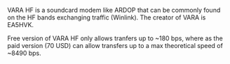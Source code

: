 VARA HF is a soundcard modem like ARDOP that can be commonly found on the HF bands exchanging traffic (Winlink). The creator of VARA is EA5HVK.

Free version of VARA HF only allows tranfers up to ~180 bps, where as the paid version (70 USD) can allow transfers up to a max theoretical speed of ~8490 bps.